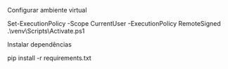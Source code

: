 Configurar ambiente virtual

Set-ExecutionPolicy -Scope CurrentUser -ExecutionPolicy RemoteSigned
.\venv\Scripts\Activate.ps1 

Instalar dependências

pip install -r requirements.txt